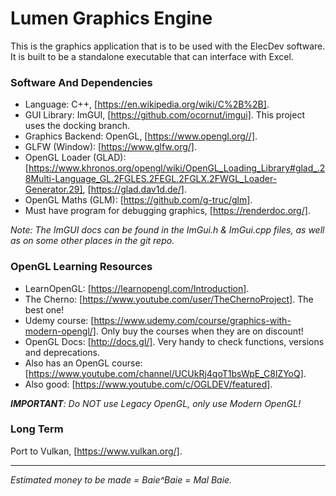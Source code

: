 # Lumen Graphics Engine

This is the graphics application that is to be used with the ElecDev software.  It is built to be a standalone executable that can interface with Excel.

### Software And Dependencies

* Language: C++, [https://en.wikipedia.org/wiki/C%2B%2B].  
* GUI Library: ImGUI, [https://github.com/ocornut/imgui].  This project uses the docking branch.  
* Graphics Backend: OpenGL, [https://www.opengl.org//].  
* GLFW (Window): [https://www.glfw.org/].  
* OpenGL Loader (GLAD): [https://www.khronos.org/opengl/wiki/OpenGL_Loading_Library#glad_.28Multi-Language_GL.2FGLES.2FEGL.2FGLX.2FWGL_Loader-Generator.29], [https://glad.dav1d.de/].
* OpenGL Maths (GLM): [https://github.com/g-truc/glm].
* Must have program for debugging graphics, [https://renderdoc.org/].

*Note: The ImGUI docs can be found in the ImGui.h & ImGui.cpp files, as well as on some other places in the git repo.*

### OpenGL Learning Resources

* LearnOpenGL: [https://learnopengl.com/Introduction].
* The Cherno: [https://www.youtube.com/user/TheChernoProject]. The best one!
* Udemy course: [https://www.udemy.com/course/graphics-with-modern-opengl/].  Only buy the courses when they are on discount!
* OpenGL Docs: [http://docs.gl/]. Very handy to check functions, versions and deprecations.
* Also has an OpenGL course: [https://www.youtube.com/channel/UCUkRj4qoT1bsWpE_C8lZYoQ].
* Also good: [https://www.youtube.com/c/OGLDEV/featured].

***IMPORTANT**: Do NOT use Legacy OpenGL, only use Modern OpenGL!*

### Long Term

Port to Vulkan, [https://www.vulkan.org/].

---

*Estimated money to be made = Baie^Baie = Mal Baie.*
